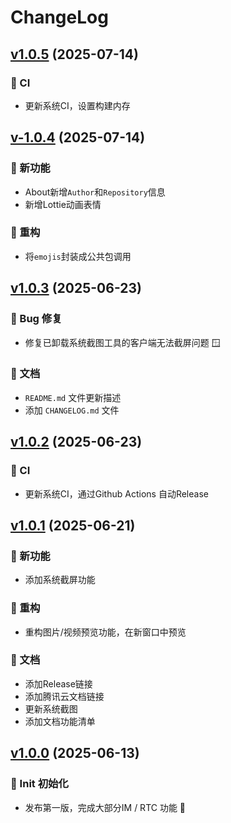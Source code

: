 # ChangeLog

## [v1.0.5](https://github.com/typeofNaN/tim-electron-chat/compare/v1.0.4...v1.0.5) (2025-07-14)

### 🤖 CI

* 更新系统CI，设置构建内存

## [v-1.0.4](https://github.com/typeofNaN/tim-electron-chat/compare/v1.0.3...v1.0.4) (2025-07-14)

### 🚀 新功能

* About新增`Author`和`Repository`信息
* 新增Lottie动画表情

### 🔨 重构

* 将`emojis`封装成公共包调用

## [v1.0.3](https://github.com/typeofNaN/tim-electron-chat/compare/v1.0.2...v1.0.3) (2025-06-23)

### 🐞 Bug 修复

* 修复已卸载系统截图工具的客户端无法截屏问题 🪟

### 📝 文档

* `README.md` 文件更新描述
* 添加 `CHANGELOG.md` 文件

## [v1.0.2](https://github.com/typeofNaN/tim-electron-chat/compare/v1.0.1...v1.0.2) (2025-06-23)

### 🤖 CI

* 更新系统CI，通过Github Actions 自动Release

## [v1.0.1](https://github.com/typeofNaN/tim-electron-chat/compare/v1.0.0...v1.0.1) (2025-06-21)

### 🚀 新功能

* 添加系统截屏功能

### 🔨 重构

* 重构图片/视频预览功能，在新窗口中预览

### 📝 文档

* 添加Release链接
* 添加腾讯云文档链接
* 更新系统截图
* 添加文档功能清单

## [v1.0.0]() (2025-06-13)

### 🎉 Init 初始化

* 发布第一版，完成大部分IM / RTC 功能 🎉
